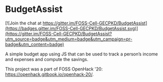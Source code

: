 # BudgetAssist

[![Join the chat at https://gitter.im/FOSS-Cell-GECPKD/BudgetAssist](https://badges.gitter.im/FOSS-Cell-GECPKD/BudgetAssist.svg)](https://gitter.im/FOSS-Cell-GECPKD/BudgetAssist?utm_source=badge&utm_medium=badge&utm_campaign=pr-badge&utm_content=badge)

A simple budget app using JS that can be used to track a person’s income and expenses and compute the savings.

This project was a part of FOSS OpenHack '20: https://openhack.gitbook.io/openhack-20/.
